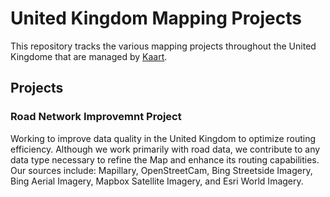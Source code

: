 # United Kingdom Mapping Projects
This repository tracks the various mapping projects throughout the United Kingdome that are managed by [Kaart](https://github.com/KaartGroup/United-Kingdom/blob/master/KAART.md "Kaart").

## Projects
### Road Network Improvemnt Project 
Working to improve data quality in the United Kingdom to optimize routing efficiency. Although we work primarily with road data, we contribute to any data type necessary to refine the Map and enhance its routing capabilities. Our sources include: Mapillary, OpenStreetCam, Bing Streetside Imagery, Bing Aerial Imagery, Mapbox Satellite Imagery, and Esri World Imagery.
